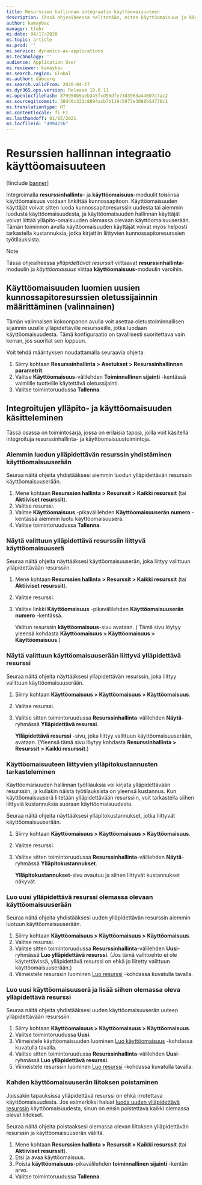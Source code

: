 ```yaml
---
title: Resurssien hallinnan integraatio käyttöomaisuuteen
description: Tässä ohjeaiheessa selitetään, miten käyttöomaisuus ja käyttöomaisuusmoduulit integroidaan toisiinsa, jotta käyttöomaisuus voidaan linkittää kunnossapitoon.
author: kamaybac
manager: tfehr
ms.date: 04/17/2020
ms.topic: article
ms.prod: ''
ms.service: dynamics-ax-applications
ms.technology: ''
audience: Application User
ms.reviewer: kamaybac
ms.search.region: Global
ms.author: dabourq
ms.search.validFrom: 2020-04-17
ms.dyn365.ops.version: Release 10.0.11
ms.openlocfilehash: 879950b9aeb345fcd59dfe73d3963a44607c7ac2
ms.sourcegitcommit: 38d40c331c8894acb7b119c5073e3088b54776c1
ms.translationtype: HT
ms.contentlocale: fi-FI
ms.lasthandoff: 01/15/2021
ms.locfileid: "4994226"
---
```

# <a name="integrate-asset-management-with-fixed-assets"></a>Resurssien hallinnan integraatio käyttöomaisuuteen

[!include [banner](../../includes/banner.md)]

Integroimalla **resurssinhallinta**- ja **käyttöomaisuus**-moduulit toisiinsa käyttöomaisuus voidaan linkittää kunnossapitoon. Käyttöomaisuuden käyttäjät voivat sitten luoda kunnossapitoresurssin uudesta tai aiemmin luodusta käyttöomaisuudesta, ja käyttöomaisuuden hallinnan käyttäjät voivat liittää ylläpito-omaisuuden olemassa olevaan käyttöomaisuuserään. Tämän toiminnon avulla käyttöomaisuuden käyttäjät voivat myös helposti tarkastella kustannuksia, jotka kirjattiin liittyvien kunnossapitoresurssien työtilauksista.

> [!NOTE]
> Tässä ohjeaiheessa *ylläpidettävät resurssit* viittaavat **resurssinhallinta**-moduulin ja *käyttöomaisuus* viittaa **käyttöomaisuus**-moduulin varoihin.

## <a name="set-a-default-location-for-new-maintenance-assets-that-are-created-from-fixed-assets-optional"></a>Käyttöomaisuuden luomien uusien kunnossapitoresurssien oletussijainnin määrittäminen (valinnainen)

Tämän valinnaisen kokoonpanon avulla voit asettaa oletustoiminnallisen sijainnin uusille ylläpidettäville resursseille, jotka luodaan käyttöomaisuudesta. Tämä konfiguraatio on tavallisesti suoritettava vain kerran, jos suoritat sen loppuun.

Voit tehdä määrityksen noudattamalla seuraavia ohjeita.

1. Siirry kohtaan **Resurssinhallinta \> Asetukset \> Resurssinhallinnan parametrit**.
1. Valitse **Käyttöomaisuus**-välilehden **Toiminnallinen sijainti** -kentässä valmiille tuotteille käytettävä oletussijainti.
1. Valitse toimintoruudussa **Tallenna**.

## <a name="work-with-integrated-maintenance-assets-and-fixed-assets"></a>Integroitujen ylläpito- ja käyttöomaisuuden käsitteleminen

Tässä osassa on toimintosarja, jossa on erilaisia tapoja, joilla voit käsitellä integroituja resurssinhallinta- ja käyttöomaisuustoimintoja.

### <a name="associate-an-existing-maintenance-asset-with-a-fixed-asset"></a>Aiemmin luodun ylläpidettävän resurssin yhdistäminen käyttöomaisuuserään

Seuraa näitä ohjeita yhdistääksesi aiemmin luodun ylläpidettävän resurssin käyttöomaisuuserään.

1. Mene kohtaan **Resurssien hallinta \> Resurssit \> Kaikki resurssit** (tai **Aktiiviset resurssit**).
1. Valitse resurssi.
1. Valitse **Käyttöomaisuus** -pikavälilehden **Käyttöomaisuuserän numero** -kentässä aiemmin luotu käyttöomaisuuserä.
1. Valitse toimintoruudussa **Tallenna**.

### <a name="view-the-fixed-asset-that-is-associated-with-a-selected-maintenance-asset"></a>Näytä valittuun ylläpidettävä resurssiin liittyvä käyttöomaisuuserä

Seuraa näitä ohjeita näyttääksesi käyttöomaisuuserän, joka liittyy valittuun ylläpidettävään resurssiin.

1. Mene kohtaan **Resurssien hallinta \> Resurssit \> Kaikki resurssit** (tai **Aktiiviset resurssit**).
1. Valitse resurssi.
1. Valitse linkki **Käyttöomaisuus** -pikavälilehden **Käyttöomaisuuserän numero** -kentässä.

    Valitun resurssin **käyttöomaisuus**-sivu avataan. ( Tämä sivu löytyy yleensä kohdasta **Käyttöomaisuus \> Käyttöomaisuus \> Käyttöomaisuus**.)

### <a name="view-the-maintenance-asset-that-is-associated-with-a-selected-fixed-asset"></a>Näytä valittuun käyttöomaisuuserään liittyvä ylläpidettävä resurssi

Seuraa näitä ohjeita näyttääksesi ylläpidettävän resurssin, joka liittyy valittuun käyttöomaisuuserään.

1. Siirry kohtaan **Käyttöomaisuus \> Käyttöomaisuus \> Käyttöomaisuus**.
1. Valitse resurssi.
1. Valitse sitten toimintoruudussa **Resurssinhallinta**-välilehden **Näytä**-ryhmässä **Ylläpidettävä resurssi**.

    **Ylläpidettävä resurssi** -sivu, joka liittyy valittuun käyttöomaisuuserään, avataan. (Yleensä tämä sivu löytyy kohdasta **Resurssinhallinta \> Resurssit \> Kaikki resurssit**.)

### <a name="view-maintenance-costs-that-are-associated-with-a-fixed-asset"></a>Käyttöomaisuuteen liittyvien ylläpitokustannusten tarkasteleminen

Käyttöomaisuuden hallinnan työtilauksia voi kirjata ylläpidettävään resurssiin, ja kullakin näistä työtilauksista on yleensä kustannus. Kun käyttöomaisuuserä liitetään ylläpidettävään resurssiin, voit tarkastella siihen liittyviä kustannuksia suoraan käyttöomaisuudesta.

Seuraa näitä ohjeita näyttääksesi ylläpitokustannukset, jotka liittyvät käyttöomaisuuserään.

1. Siirry kohtaan **Käyttöomaisuus \> Käyttöomaisuus \> Käyttöomaisuus**.
1. Valitse resurssi.
1. Valitse sitten toimintoruudussa **Resurssinhallinta**-välilehden **Näytä**-ryhmässä **Ylläpitokustannukset**.

    **Ylläpitokustannukset**-sivu avautuu ja siihen liittyvät kustannukset näkyvät.

### <a name="create-a-new-maintenance-asset-for-an-existing-fixed-asset"></a><a name="new-maintenance-from-fixed"></a>Luo uusi ylläpidettävä resurssi olemassa olevaan käyttöomaisuuserään

Seuraa näitä ohjeita yhdistääksesi uuden ylläpidettävän resurssin aiemmin luotuun käyttöomaisuuserään.

1. Siirry kohtaan **Käyttöomaisuus \> Käyttöomaisuus \> Käyttöomaisuus**.
1. Valitse resurssi.
1. Valitse sitten toimintoruudussa **Resurssinhallinta**-välilehden **Uusi**-ryhmässä **Luo ylläpidettävä resurssi**. (Jos tämä vaihtoehto ei ole käytettävissä, ylläpidettävä resurssi on ehkä jo liitetty valittuun käyttöomaisuuserään.)
1. Viimeistele resurssin luominen [Luo resurssi](../objects/create-an-object.md) -kohdassa kuvatulla tavalla.

### <a name="create-a-new-fixed-asset-and-add-a-new-maintenance-asset-for-it"></a>Luo uusi käyttöomaisuuserä ja lisää siihen olemassa oleva ylläpidettävä resurssi

Seuraa näitä ohjeita yhdistääksesi uuden käyttöomaisuuserän uuteen ylläpidettävään resurssiin.

1. Siirry kohtaan **Käyttöomaisuus \> Käyttöomaisuus \> Käyttöomaisuus**.
1. Valitse toimintoruudussa **Uusi**.
1. Viimeistele käyttöomaisuuden luominen [Luo käyttöomaisuus](../../../finance/fixed-assets/tasks/create-fixed-asset.md) -kohdassa kuvatulla tavalla.
1. Valitse sitten toimintoruudussa **Resurssinhallinta**-välilehden **Uusi**-ryhmässä **Luo ylläpidettävä resurssi**.
1. Viimeistele resurssin luominen [Luo resurssi](../objects/create-an-object.md) -kohdassa kuvatulla tavalla.

### <a name="remove-the-association-between-two-assets"></a>Kahden käyttöomaisuuserän liitoksen poistaminen

Joissakin tapauksissa ylläpidettävä resurssi on ehkä irrotettava käyttöomaisuudesta. Jos esimerkiksi haluat [luoda uuden ylläpidettävä resurssin](#new-maintenance-from-fixed) käyttöomaisuudesta, sinun on ensin poistettava kaikki olemassa olevat liitokset.

Seuraa näitä ohjeita poistaaksesi olemassa olevan liitoksen ylläpidettävän resurssin ja käyttöomaisuuserän väliltä.

1. Mene kohtaan **Resurssien hallinta \> Resurssit \> Kaikki resurssit** (tai **Aktiiviset resurssit**).
1. Etsi ja avaa käyttöomaisuus.
1. Poista **käyttöomaisuus**-pikavälilehden **toiminnallinen sijainti** -kentän arvo.
1. Valitse toimintoruudussa **Tallenna**.
